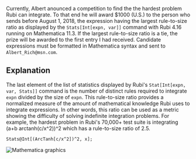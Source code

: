 Currently, Albert anounced a competition to find the the hardest problem Rubi can integrate. 
To that end he will award $1000 (U.S.) to the person who sends before August 1, 2018,
the expression having the largest rule-to-size ratio as displayed by the `Stats[Int[expn, var]]`
command with Rubi 4.16 running on Mathematica 11.3.
If the largest rule-to-size ratio is a tie, the prize will be awarded to the first entry I had received.
Candidate expressions must be formatted in Mathematica syntax and sent to `Albert_Rich@msn.com`.

## Explanation

The last element of the list of statistics displayed by Rubi's `Stat[Int[expn, var, Stats]]` command is the number of distinct
rules required to integrate `expn` divided by the size of `expn`.
This rule-to-size ratio provides a normalized measure of the amount of mathematical knowledge Rubi uses to integrate
expressions.
In other words, this ratio can be used as a metric showing the difficulty of solving indefinite integration problems.
For example, the hardest problem in Rubi's 70,000+ test suite is integrating (a+b arctanh(c/x^2))^2 which has a rule-to-size
ratio of 2.5.

```mma
Stats@Int[(ArcTanh[c/x^2])^2, x];
```

![Mathematica graphics](http://i.stack.imgur.com/3NReR.png)
